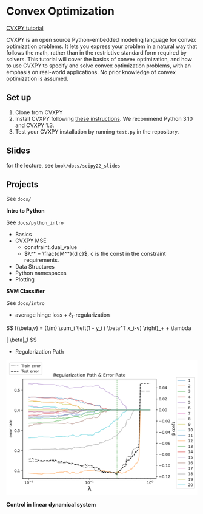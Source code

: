 # Convex Optimization

[CVXPY tutorial](https://cvxgrp.org/cvx_short_course)

CVXPY is an open source Python-embedded modeling language for convex
optimization problems. It lets you express your problem in a natural way that
follows the math, rather than in the restrictive standard form required by
solvers. This tutorial will cover the basics of convex optimization, and how to
use CVXPY to specify and solve convex optimization problems, with an emphasis on real-world applications. No prior knowledge of convex optimization is assumed.

## Set up

1. Clone from CVXPY
2. Install CVXPY following [these instructions](https://www.cvxpy.org/install/index.html).
   We recommend Python 3.10 and CVXPY 1.3.
3. Test your CVXPY installation by running ``test.py`` in the repository.

## Slides

for the lecture, see ``book/docs/scipy22_slides``

## Projects

See ``docs/``

**Intro to Python**

See ``docs/python_intro``

- Basics
- CVXPY MSE
  - constraint.dual_value
  - $λ^* = \frac{dM^*}{d c}$, c is the const in the constraint requirements.
- Data Structures
- Python namespaces
- Plotting

**SVM Classifier**

See ``docs/intro``

- average hinge loss + $\ell_1$-regularization

$$
f(\beta,v) = (1/m) \sum_i \left(1 - y_i ( \beta^T x_i-v) \right)_+ + \lambda

\| \beta\|_1
$$

- Regularization Path

![reg_path](./book/docs/intro/svm_reg.svg)

**Control in linear dynamical system**

